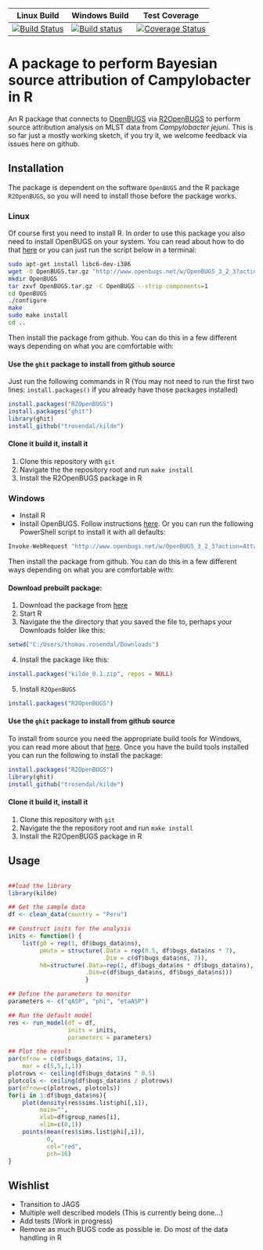 |Linux Build|Windows Build|Test Coverage|
|----|----|----|
|[![Build Status](https://travis-ci.org/SVA-SE/kilde.svg)](https://travis-ci.org/SVA-SE/kilde)|[![Build status](https://ci.appveyor.com/api/projects/status/dlxa7wxqs2lrc2eh?svg=true)](https://ci.appveyor.com/project/trosendal/kilde)|[![Coverage Status](https://coveralls.io/repos/github/trosendal/kilde/badge.svg?maxAge=600&branch=master)](https://coveralls.io/github/trosendal/kilde?branch=master)|
# A package to perform Bayesian source attribution of Campylobacter in R

An R package that connects to
[OpenBUGS](http://www.openbugs.net) via
[R2OpenBUGS](https://cran.r-project.org/web/packages/R2OpenBUGS/vignettes/R2OpenBUGS.pdf) to
perform source attribution analysis on MLST data from *Campylobacter
jejuni*. This is so far just a mostly working sketch, if you try it, we
welcome feedback via issues here on github. 

## Installation

The package is dependent on the software `OpenBUGS` and the R package
`R2OpenBUGS`, so you will need to install those before the package
works. 

### Linux

Of course first you need to install R. In order to use this package
you also need to install OpenBUGS on your system. You can read about
how to do that [here](http://www.openbugs.net/w/Downloads) or you can
just run the script below in a terminal:

```sh
sudo apt-get install libc6-dev-i386
wget -O OpenBUGS.tar.gz "http://www.openbugs.net/w/OpenBUGS_3_2_3?action=AttachFile&do=get&target=OpenBUGS-3.2.3.tar.gz"
mkdir OpenBUGS
tar zxvf OpenBUGS.tar.gz -C OpenBUGS --strip-components=1
cd OpenBUGS
./configure
make
sudo make install
cd ..
```

Then install the package from github. You can do this in a few
different ways depending on what you are comfortable with:

#### Use the `ghit` package to install from github source

Just run the following commands in R (You may not need to run the
first two lines: `install.packages()` if you already have those
packages installed)

```r
install.packages("R2OpenBUGS")
install.packages("ghit")
library(ghit)
install_github("trosendal/kilde")
```

#### Clone it build it, install it

1. Clone this repository with `git`
2. Navigate the the repository root and run `make install`
3. Install the R2OpenBUGS package in R


### Windows

  * Install R
  * Install OpenBUGS. Follow instructions
    [here](http://www.openbugs.net/w/Downloads). Or you can run the
    following PowerShell script to install it with all defaults:

```sh
Invoke-WebRequest "http://www.openbugs.net/w/OpenBUGS_3_2_3?action=AttachFile&do=get&target=OpenBUGS323setup.exe" -OutFile "..\OpenBUGS323setup.exe";Start-Process -FilePath "..\OpenBUGS323setup.exe" -ArgumentList "/VERYSILENT" -NoNewWindow -Wait
```

Then install the package from github. You can do this in a few
different ways depending on what you are comfortable with:

#### Download prebuilt package:

1. Download the package from
[here](https://ci.appveyor.com/api/projects/trosendal/kilde/artifacts/kilde_0.1.zip)
2. Start R
3. Navigate the the directory that you saved the file to, perhaps your
Downloads folder like this:

```r
setwd("C:/Users/thomas.rosendal/Downloads")
```
4. Install the package like this:

```r
install.packages("kilde_0.1.zip", repos = NULL)
```

5. Install `R2OpenBUGS`

```r
install.packages("R2OpenBUGS")
```

#### Use the `ghit` package to install from github source

To install from source you need the appropriate build tools for
Windows, you can read more about that
[here](https://cran.r-project.org/bin/windows/Rtools/). Once you have
the build tools installed you can run the following to install the package:

```r
install.packages("R2OpenBUGS")
library(ghit)
install_github("trosendal/kilde")
```

#### Clone it build it, install it

1. Clone this repository with `git`
2. Navigate the the repository root and run `make install`
3. Install the R2OpenBUGS package in R

## Usage

```r

##load the library
library(kilde)

## Get the sample data
df <- clean_data(country = "Peru")

## Construct inits for the analysis
inits <- function() {
    list(g0 = rep(1, df$bugs_data$ns), 
         pmuta = structure(.Data = rep(0.5, df$bugs_data$ns * 7), 
                           .Dim = c(df$bugs_data$ns, 7)), 
         h0=structure(.Data=rep(1, df$bugs_data$ns * df$bugs_data$ns), 
                      .Dim=c(df$bugs_data$ns, df$bugs_data$ns)))
					  }

## Define the parameters to monitor
parameters <- c("qASP", "phi", "etaASP")

## Run the default model
res <- run_model(df = df, 
                 inits = inits, 
                 parameters = parameters)

## Plot the result
par(mfrow = c(df$bugs_data$ns, 1),
    mar = c(5,5,1,1))
plotrows <- ceiling(df$bugs_data$ns ^ 0.5)
plotcols <- ceiling(df$bugs_data$ns / plotrows)
par(mfrow=c(plotrows, plotcols))
for(i in 1:df$bugs_data$ns){
    plot(density(res$sims.list$phi[,i]),
         main="",
         xlab=df$group_names[i],
         xlim=c(0,1))
    points(mean(res$sims.list$phi[,i]),
           0,
           col="red",
           pch=16)
}
```

## Wishlist

* Transition to JAGS
* Multiple well described models (This is currently being done...)
* Add tests (Work in progress)
* Remove as much BUGS code as possible ie. Do most of the data
  handling in R
